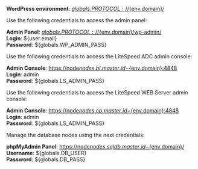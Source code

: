 **WordPress environment**: [${globals.PROTOCOL}://${env.domain}/](${globals.PROTOCOL}://${env.domain}/)

Use the following credentials to access the admin panel:

**Admin Panel**: [${globals.PROTOCOL}://${env.domain}/wp-admin/](${globals.PROTOCOL}://${env.domain}/wp-admin/)  
**Login**: ${user.email}  
**Password**: ${globals.WP_ADMIN_PASS}  

Use the following credentials to access the LiteSpeed ADC admin console:

**Admin Console**: [https://node${nodes.bl.master.id}-${env.domain}:4848](https://node${nodes.bl.master.id}-${env.domain}:4848)  
**Login**: admin  
**Password**: ${globals.LS_ADMIN_PASS}  

Use the following credentials to access the LiteSpeed WEB Server admin console:

**Admin Console**: [https://node${nodes.cp.master.id}-${env.domain}:4848](https://node${nodes.cp.master.id}-${env.domain}:4848)  
**Login**: admin  
**Password**: ${globals.LS_ADMIN_PASS}  

Manage the database nodes using the next credentials:

**phpMyAdmin Panel**: [https://node${nodes.sqldb.master.id}-${env.domain}/](https://node${nodes.sqldb.master.id}-${env.domain}/)  
**Username**: ${globals.DB_USER}    
**Password**: ${globals.DB_PASS}  

